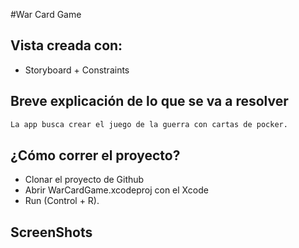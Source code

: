 #War Card Game

## Vista creada con:
- Storyboard + Constraints

## Breve explicación de lo que se va a resolver

```bash
La app busca crear el juego de la guerra con cartas de pocker.
```

## ¿Cómo correr el proyecto?

- Clonar el proyecto de Github
- Abrir WarCardGame.xcodeproj con el Xcode 
- Run (Control + R).

## ScreenShots
